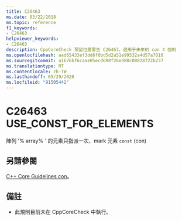 ```yaml
---
title: C26463
ms.date: 03/22/2018
ms.topic: reference
f1_keywords:
- C26463
helpviewer_keywords:
- C26463
description: CppCoreCheck 預留位置警告 C26463，適用于未來的 con 4 強制
ms.openlocfilehash: aad65433ef3dd6f0bd5d2a51e99532a4d57a7010
ms.sourcegitcommit: a1676bf6caae05ecd698f26ed80c08828722b237
ms.translationtype: MT
ms.contentlocale: zh-TW
ms.lasthandoff: 09/29/2020
ms.locfileid: "91505442"
---
```

# <a name="c26463-use_const_for_elements"></a>C26463 USE_CONST_FOR_ELEMENTS

陣列 '% array% ' 的元素只指派一次、mark 元素 `const` (con) 

## <a name="see-also"></a>另請參閱

[C++ Core Guidelines con](https://github.com/isocpp/CppCoreGuidelines/blob/master/CppCoreGuidelines.md#con4-use-const-to-define-objects-with-values-that-do-not-change-after-construction)。

## <a name="remark"></a>備註

- 此規則目前未在 CppCoreCheck 中執行。
